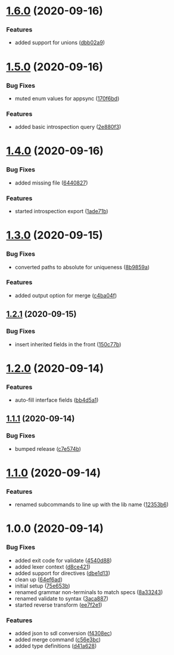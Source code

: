 # [1.6.0](https://github.com/mprivat/xgql/compare/v1.5.0...v1.6.0) (2020-09-16)


### Features

* added support for unions ([dbb02a9](https://github.com/mprivat/xgql/commit/dbb02a93710e036a25ecdd3792149de1eb89edbd))

# [1.5.0](https://github.com/mprivat/xgql/compare/v1.4.0...v1.5.0) (2020-09-16)


### Bug Fixes

* muted enum values for appsync ([170f6bd](https://github.com/mprivat/xgql/commit/170f6bdc8405f0c0a32f611d1bded928959c163e))


### Features

* added basic introspection query ([2e880f3](https://github.com/mprivat/xgql/commit/2e880f3debbeaa5ff5034ab890a79f8415ee0928))

# [1.4.0](https://github.com/mprivat/xgql/compare/v1.3.0...v1.4.0) (2020-09-16)


### Bug Fixes

* added missing file ([6440827](https://github.com/mprivat/xgql/commit/64408272475c80c4e9f4615ca954c454a99d2e7c))


### Features

* started introspection export ([1ade71b](https://github.com/mprivat/xgql/commit/1ade71b86778d0bfd9f398c35a2940e237a856df))

# [1.3.0](https://github.com/mprivat/xgql/compare/v1.2.1...v1.3.0) (2020-09-15)


### Bug Fixes

* converted paths to absolute for uniqueness ([8b9859a](https://github.com/mprivat/xgql/commit/8b9859a26f64498933cdd232e5ec763ab43283ca))


### Features

* added output option for merge ([c4ba04f](https://github.com/mprivat/xgql/commit/c4ba04f8b59fa3fcb312844d8ffb952f2d2117ea))

## [1.2.1](https://github.com/mprivat/xgql/compare/v1.2.0...v1.2.1) (2020-09-15)


### Bug Fixes

* insert inherited fields in the front ([150c77b](https://github.com/mprivat/xgql/commit/150c77bffffc555e60cf1cc3406665d51d438c89))

# [1.2.0](https://github.com/mprivat/xgql/compare/v1.1.1...v1.2.0) (2020-09-14)


### Features

* auto-fill interface fields ([bb4d5a1](https://github.com/mprivat/xgql/commit/bb4d5a12bc867be676fe53b4bd32d4677c60874a))

## [1.1.1](https://github.com/mprivat/xgql/compare/v1.1.0...v1.1.1) (2020-09-14)


### Bug Fixes

* bumped release ([c7e574b](https://github.com/mprivat/xgql/commit/c7e574b51155d50f29b51663ec2fbf27e3076b8b))

# [1.1.0](https://github.com/mprivat/xgql/compare/v1.0.0...v1.1.0) (2020-09-14)


### Features

* renamed subcommands to line up with the lib name ([12353b6](https://github.com/mprivat/xgql/commit/12353b62702b00ea937b3a4e83518d455d653f4a))

# 1.0.0 (2020-09-14)


### Bug Fixes

* added exit code for validate ([4540d88](https://github.com/mprivat/graphqlx/commit/4540d88b4ed1729ac2912e5da099764a6adb2424))
* added lexer context ([d8ce421](https://github.com/mprivat/graphqlx/commit/d8ce42139cbdc50b7104c99567077f3b81984945))
* added support for directives ([dbe1d13](https://github.com/mprivat/graphqlx/commit/dbe1d137b8d471b2d695cbbfc4c5b691bc245eaa))
* clean up ([64ef6ad](https://github.com/mprivat/graphqlx/commit/64ef6ad86ad09bb9c3dc1629da6a5c1187903221))
* initial setup ([75e653b](https://github.com/mprivat/graphqlx/commit/75e653b6d5515335b8d11d2e194374f3187ec025))
* renamed grammar non-terminals to match specs ([8a33243](https://github.com/mprivat/graphqlx/commit/8a33243f54b8557b8a327d3c4bcf311ef2840338))
* renamed validate to syntax ([3aca887](https://github.com/mprivat/graphqlx/commit/3aca887dc28dec4909330fb6c0df744d70041760))
* started reverse transform ([ee7f2e1](https://github.com/mprivat/graphqlx/commit/ee7f2e1550beb5768ad50c88f1b2a481f7181161))


### Features

* added json to sdl conversion ([f4308ec](https://github.com/mprivat/graphqlx/commit/f4308ec295565bba1c3631b0683471a63718b7db))
* added merge command ([c56e3bc](https://github.com/mprivat/graphqlx/commit/c56e3bcbb103f2820e6296fda1beca399c161c41))
* added type definitions ([d41a628](https://github.com/mprivat/graphqlx/commit/d41a6289ba9e6bfe3ef8c04c4fa2252f777b1219))
